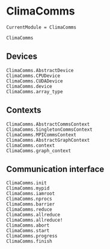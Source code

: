 # ClimaComms

```@meta
CurrentModule = ClimaComms
```

```@docs
ClimaComms
```

## Devices

```@docs
ClimaComms.AbstractDevice
ClimaComms.CPUDevice
ClimaComms.CUDADevice
ClimaComms.device
ClimaComms.array_type
```

## Contexts

```@docs
ClimaComms.AbstractCommsContext
ClimaComms.SingletonCommsContext
ClimaComms.MPICommsContext
ClimaComms.AbstractGraphContext
ClimaComms.context
ClimaComms.graph_context
```

## Communication interface

```@docs
ClimaComms.init
ClimaComms.mypid
ClimaComms.iamroot
ClimaComms.nprocs
ClimaComms.barrier
ClimaComms.reduce
ClimaComms.allreduce
ClimaComms.allreduce!
ClimaComms.abort
ClimaComms.start
ClimaComms.progress
ClimaComms.finish
```
